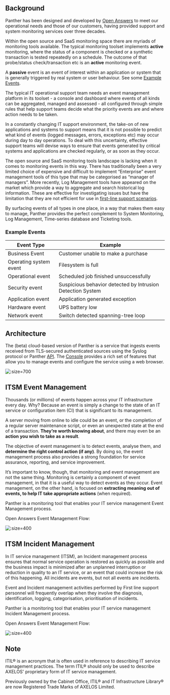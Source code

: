 ## Background
Panther has been designed and developed by [Open Answers](https://www.openanswers.co.uk/) to meet our operational needs and those of our customers, having provided support and system monitoring services over three decades.

Within the open source and SaaS monitoring space there are myriads of monitoring tools available. The typical monitoring toolset implements **active** monitoring, where the status of a component is checked or a synthetic transaction is tested repeatedly on a schedule. The outcome of that probe/status check/transaction etc is an **active** monitoring event.

A **passive** event is an event of interest within an application or system that is generally triggered by real system or user behaviour. See some [Example Events](#example-events ).

The typical IT operational support team needs an event management platform in its toolset - a console and dashboard where events of all kinds can be aggregated, managed and assessed - all configured through simple rules that help support teams decide what the priority events are and where action needs to be taken.

In a constantly changing IT support environment, the take-on of new applications and systems to support means that it is not possible to predict what kind of events (logged messages, errors, exceptions etc) may occur during day to day operations. To deal with this uncertainty, effective support teams will devise ways to ensure that events generated by critical systems and applications are checked regularly, or as soon as they occur.

The open source and SaaS monitoring tools landscape is lacking when it comes to monitoring events in this way. There has traditionally been a very limited choice of expensive and difficult to implement “Enterprise” event management tools of this type that may be categorised as “manager of managers”. More recently, Log Management tools have appeared on the market which provide a way to aggregate and search historical log information. These are effective for investigating issues but have the limitation that they are not efficient for use in [first-line support scenarios](../README.md).

By surfacing events of all types in one place, in a way that makes them easy to manage, Panther provides the perfect complement to System Monitoring, Log Management, Time-series database and Ticketing tools.

### Example Events
| Event Type | Example |
| ---------- | ------- |
| Business Event | Customer unable to make a purchase |
| Operating system event | Filesystem is full |
| Operational event | Scheduled job finished unsuccessfully |
| Security event | Suspicious behavior detected by Intrusion Detection System |
| Application event	| Application generated exception |
| Hardware event | UPS battery low |
| Network event |Switch detected spanning-tree loop |

## Architecture
The (beta) cloud-based version of Panther is a service that ingests events received from TLS-secured authenticated sources using the Syslog protocol or Panther [API](/api/#introduction). The [Console](/console/#overview) provides a rich set of features that allow you to manage events and configure the service using a web browser.

![](_media/PantherArchitecture.png ':size=700')


## ITSM Event Management
Thousands (or millions) of events happen across your IT infrastructure every day. Why? Because an event is simply a change to the state of an IT service or configuration item (CI) that is significant to its management.

A server moving from online to idle could be an event, or the completion of a regular server maintenance script, or even an unexpected state at the end of a transaction. **They’re worth knowing about**, and there may even be an **action you wish to take as a result**.

The objective of event management is to detect events, analyse them, and **determine the right control action (if any)**. By doing so, the event management process also provides a strong foundation for service assurance, reporting, and service improvement.

It’s important to know, though, that monitoring and event management are not the same thing. Monitoring is certainly a component of event management, in that it is a useful way to detect events as they occur. Event management, on the other hand, is focused on **extracting meaning out of events, to help IT take appropriate actions** (when required).

Panther is a monitoring tool that enables your IT service management Event Management process.

Open Answers Event Management Flow:

![](_media/EventManagementFlow.jpg  ':size=400')

## ITSM Incident Management
In IT service management (ITSM), an Incident management process ensures that normal service operation is restored as quickly as possible and the business impact is minimized after an unplanned interruption or reduction in quality to an IT service, or an event that could increase the risk of this happening. All incidents are events, but not all events are incidents.

Event and Incident management activities performed by First line support personnel will frequently overlap when they involve the diagnosis, identification, logging, categorisation, prioritisation of incidents.

Panther is a monitoring tool that enables your IT service management Incident Management process.

Open Answers Event Management Flow: 

![](_media/IncidentManagementFlow.jpg ':size=400')

## Note
ITIL® is an acronym that is often used in reference to describing IT service management practices. The term ITIL® should only be used to describe AXELOS' proprietary form of IT service management.

Previously owned by the Cabinet Office, ITIL® and IT Infrastructure Library® are now Registered Trade Marks of AXELOS Limited.